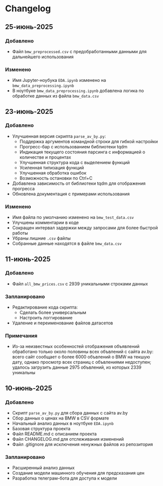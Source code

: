 # Changelog

## 25-июнь-2025

### Добавлено
- Файл `bmw_preprocessed.csv` с предобработанными данными для дальнейшего использования

### Изменено
- Имя Jupyter-ноубука `EDA.ipynb` изменено на `bmw_data_preprocessing.ipynb`
- В ноутбуке `bmw_data_preprocessing.ipynb` добавлена логика по обработке данных из файла `bmw_data.csv`

## 23-июнь-2025

### Добавлено
- Улучшенная версия скрипта `parse_av_by.py`:
  - Поддержка аргументов командной строки для гибкой настройки
  - Прогресс-бар с использованием библиотеки tqdm
  - Индикация текущего состояния парсинга с информацией о количестве и процентах
  - Улучшенная структура кода с выделением функций
  - Усиленная типизация функций
  - Улучшенная обработка ошибок
  - Возможность остановки по Ctrl+C
- Добавлена зависимость от библиотеки tqdm для отображения прогресса
- Обновлена документация с примерами использования

### Изменено
- Имя файла по умолчанию изменено на `bmw_test_data.csv`
- Улучшены комментарии в коде
- Сокращен интервал задержки между запросами для более быстрой работы
- Убраны лишние `.csv` файлы
- Собранные данные находятся в файлe `bmw_data.csv`

## 11-июнь-2025

### Добавлено
- Файл `all_bmw_prices.csv` c 2939 уникальными строками данных

### Запланировано
- Редактирование кода скрипта:
    * Сделать более универсальным
    * Настроить логгирование 
- Удаление и переименование файлов датасетов

### Примечания
- Из-за неизвестных особенностей отображения объявлений обработано только около половины всех объвлений с сайта av.by: всего сайт сообщает о более 6000 объвлений о BMW на текшую дату, однако просмотр всех страниц с объвлениями недоступен; удалось загрузить данные 2975 объвлений, из которых 2339 уникальны

## 10-июнь-2025

### Добавлено
- Скрипт `parse_av_by.py` для сбора данных с сайта av.by
- Сбор данных о ценах на BMW в CSV формате
- Начальный анализ данных в ноутбуке `EDA.ipynb`
- Базовая структура проекта
- Файл README.md с описанием проекта
- Файл CHANGELOG.md для отслеживания изменений
- Файл .gitignore для исключения ненужных файлов из репозитория

### Запланировано
- Расширенный анализ данных
- Создание модели машинного обучения для предсказания цен
- Разработка телеграм-бота для доступа к модели